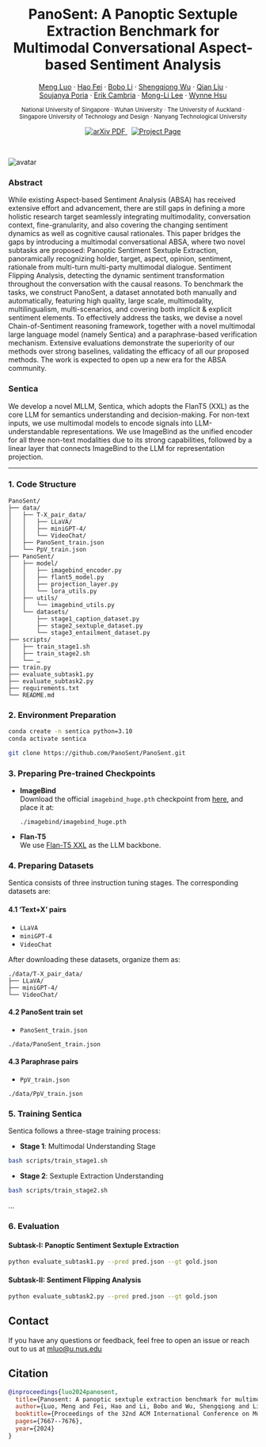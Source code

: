 <br />
<p align="center">
  <h1 align="center">PanoSent: A Panoptic Sextuple Extraction Benchmark for Multimodal Conversational Aspect-based Sentiment Analysis</h1>
  <p align="center">
    <a href="https://eurekaleo.github.io/">Meng Luo</strong></a>
    ·
    <a href="https://haofei.vip/">Hao Fei</strong></a>
    ·
    <a href="https://scholar.google.com.hk/citations?user=90mnP8MAAAAJ&hl=en">Bobo Li</strong></a>
    ·
    <a href="https://chocowu.github.io/">Shengqiong Wu</strong></a>
    ·
    <a href="https://profiles.auckland.ac.nz/liu-qian">Qian Liu</strong></a>
    ·
    <br/>
    <a href="https://scholar.google.com.sg/citations?user=oS6gRc4AAAAJ&hl=en">Soujanya Poria</strong></a>
    ·
    <a href="https://scholar.google.com/citations?user=ilSYpW0AAAAJ&hl=en">Erik Cambria</strong></a>
    ·
    <a href="https://www.comp.nus.edu.sg/~leeml/">Mong-Li Lee</strong></a>
    ·
    <a href="https://www.comp.nus.edu.sg/~whsu/">Wynne Hsu</strong></a>
  </p>
  <p align="center" margin="0 auto">
    <small>National University of Singapore · Wuhan University · The University of Auckland · 
    <br/> Singapore University of Technology and Design · Nanyang Technological University</small>
  </p>




  
  
  <p align="center">
    <a href='https://www.arxiv.org/pdf/2408.09481'>
      <img src='https://img.shields.io/badge/Paper-PDF-green?style=flat&logo=arXiv&logoColor=green' alt='arXiv PDF'> </a>
    <a href='https://panosent.github.io/' style='padding-left: 0.5rem;'>
      <img src='https://img.shields.io/badge/Project-Page-blue?style=flat&logo=Google%20chrome&logoColor=blue' alt='Project Page'> </a>
  </p>
<br />

![avatar](./poster.png)


### Abstract
While existing Aspect-based Sentiment Analysis (ABSA) has received extensive effort and advancement, there are still gaps in defining a more holistic research target seamlessly integrating multimodality, conversation context, fine-granularity, and also covering the changing sentiment dynamics as well as cognitive causal rationales. This paper bridges the gaps by introducing a multimodal conversational ABSA, where two novel subtasks are proposed: Panoptic Sentiment Sextuple Extraction, panoramically recognizing holder, target, aspect, opinion, sentiment, rationale from multi-turn multi-party multimodal dialogue. Sentiment Flipping Analysis, detecting the dynamic sentiment transformation throughout the conversation with the causal reasons. To benchmark the tasks, we construct PanoSent, a dataset annotated both manually and automatically, featuring high quality, large scale, multimodality, multilingualism, multi-scenarios, and covering both implicit & explicit sentiment elements. To effectively address the tasks, we devise a novel Chain-of-Sentiment reasoning framework, together with a novel multimodal large language model (namely Sentica) and a paraphrase-based verification mechanism. Extensive evaluations demonstrate the superiority of our methods over strong baselines, validating the efficacy of all our proposed methods. The work is expected to open up a new era for the ABSA community.

### Sentica
We develop a novel MLLM, Sentica, which adopts the FlanT5 (XXL) as the core LLM for semantics understanding and decision-making. For non-text inputs, we use multimodal models to encode signals into LLM-understandable representations. We use ImageBind as the unified encoder for all three non-text modalities due to its strong capabilities, followed by a linear layer that connects ImageBind to the LLM for representation projection.

---

### 1. Code Structure 
```
PanoSent/                     
├── data/
│   ├── T-X_pair_data/                 
│   │   ├── LLaVA/
│   │   ├── miniGPT-4/
│   │   └── VideoChat/
│   ├── PanoSent_train.json            
│   └── PpV_train.json                 
├── PanoSent/
│   ├── model/
│   │   ├── imagebind_encoder.py       
│   │   ├── flant5_model.py          
│   │   ├── projection_layer.py       
│   │   └── lora_utils.py             
│   ├── utils/
│   │   └── imagebind_utils.py        
│   └── datasets/
│       ├── stage1_caption_dataset.py 
│       ├── stage2_sextuple_dataset.py 
│       └── stage3_entailment_dataset.py 
├── scripts/
│   ├── train_stage1.sh               
│   ├── train_stage2.sh               
│   └── …           
├── train.py                           
├── evaluate_subtask1.py              
├── evaluate_subtask2.py               
├── requirements.txt                  
└── README.md
```

### 2. Environment Preparation 

```bash
conda create -n sentica python=3.10
conda activate sentica

git clone https://github.com/PanoSent/PanoSent.git
```

<span id='Prepare Pre-trained Checkpoint'/>

### 3. Preparing Pre-trained Checkpoints 

- **ImageBind**  
  Download the official `imagebind_huge.pth` checkpoint from [here](https://dl.fbaipublicfiles.com/imagebind/imagebind_huge.pth), and place it at:
  
  ```
  ./imagebind/imagebind_huge.pth
  ```
- **Flan-T5**  
  We use [Flan-T5 XXL](https://huggingface.co/google/flan-t5-xxl) as the LLM backbone.  

<span id='Prepare Dataset'/>

### 4. Preparing Datasets

Sentica consists of three instruction tuning stages. The corresponding datasets are:

#### 4.1 ‘Text+X’ pairs

- `LLaVA`  
- `miniGPT-4`  
- `VideoChat` 

After downloading these datasets, organize them as:

```
./data/T-X_pair_data/
├── LLaVA/
├── miniGPT-4/
└── VideoChat/
```

#### 4.2 PanoSent train set

- `PanoSent_train.json`  

```
./data/PanoSent_train.json
```

#### 4.3 Paraphrase pairs

- `PpV_train.json`  

```
./data/PpV_train.json
```

<span id='Training Sentica'/>

### 5. Training Sentica  

Sentica follows a three-stage training process:

- **Stage 1**: Multimodal Understanding Stage
```bash
bash scripts/train_stage1.sh
```

- **Stage 2**: Sextuple Extraction Understanding
```bash
bash scripts/train_stage2.sh
```

…

<span id='Evaluation'/>

### 6. Evaluation 

#### Subtask-I: Panoptic Sentiment Sextuple Extraction
```bash
python evaluate_subtask1.py --pred pred.json --gt gold.json
```

#### Subtask-II: Sentiment Flipping Analysis
```bash
python evaluate_subtask2.py --pred pred.json --gt gold.json
```

<span id='Contact'/>

## Contact

If you have any questions or feedback, feel free to open an issue or reach out to us at mluo@u.nus.edu

<span id='Citation'/>

## Citation

```bibtex
@inproceedings{luo2024panosent,
  title={Panosent: A panoptic sextuple extraction benchmark for multimodal conversational aspect-based sentiment analysis},
  author={Luo, Meng and Fei, Hao and Li, Bobo and Wu, Shengqiong and Liu, Qian and Poria, Soujanya and Cambria, Erik and Lee, Mong-Li and Hsu, Wynne},
  booktitle={Proceedings of the 32nd ACM International Conference on Multimedia},
  pages={7667--7676},
  year={2024}
}
```
